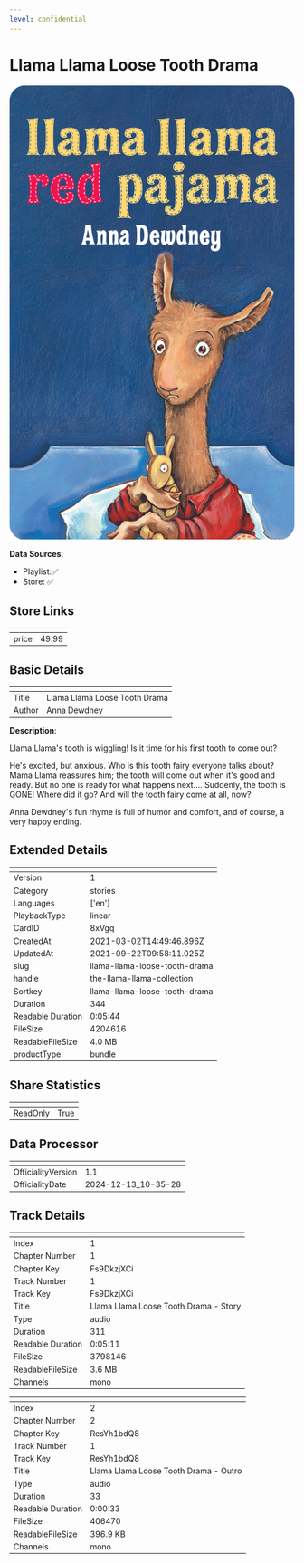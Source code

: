 ```yaml
---
level: confidential
---
```

# Llama Llama Loose Tooth Drama

![card_[8xVgq].png](../../img/cards/card_[8xVgq].png)

**Data Sources**: 

- Playlist:✅
- Store: ✅


## Store Links

| <!-- --> | <!-- --> |
| - | - |
| price | 49.99 |


## Basic Details

| <!-- --> | <!-- --> |
| - | - |
| Title | Llama Llama Loose Tooth Drama |
| Author | Anna Dewdney |

**Description**:

Llama Llama's tooth is wiggling! Is it time for his first tooth to come out? 
 
He's excited, but anxious. Who is this tooth fairy everyone talks about? Mama Llama reassures him; the tooth will come out when it's good and ready. But no one is ready for what happens next.... Suddenly, the tooth is GONE! Where did it go? And will the tooth fairy come at all, now?
 
Anna Dewdney's fun rhyme is full of humor and comfort, and of course, a very happy ending.


## Extended Details

| <!-- --> | <!-- --> |
| - | - |
| Version | 1 |
| Category | stories |
| Languages | ['en'] |
| PlaybackType | linear |
| CardID | 8xVgq |
| CreatedAt | 2021-03-02T14:49:46.896Z |
| UpdatedAt | 2021-09-22T09:58:11.025Z |
| slug | llama-llama-loose-tooth-drama |
| handle | the-llama-llama-collection |
| Sortkey | llama-llama-loose-tooth-drama |
| Duration | 344 |
| Readable Duration | 0:05:44 |
| FileSize | 4204616 |
| ReadableFileSize | 4.0 MB |
| productType | bundle |


## Share Statistics

| <!-- --> | <!-- --> |
| - | - |
| ReadOnly | True |


## Data Processor

| <!-- --> | <!-- --> |
| - | - |
| OfficialityVersion | 1.1
| OfficialityDate | 2024-12-13_10-35-28


## Track Details

| <!-- --> | <!-- --> |
| - | - |
| Index | 1 |
| Chapter Number | 1 |
| Chapter Key | Fs9DkzjXCi |
| Track Number | 1 |
| Track Key | Fs9DkzjXCi |
| Title | Llama Llama Loose Tooth Drama - Story |
| Type | audio |
| Duration | 311 |
| Readable Duration | 0:05:11 |
| FileSize | 3798146 |
| ReadableFileSize | 3.6 MB |
| Channels | mono |

| <!-- --> | <!-- --> |
| - | - |
| Index | 2 |
| Chapter Number | 2 |
| Chapter Key | ResYh1bdQ8 |
| Track Number | 1 |
| Track Key | ResYh1bdQ8 |
| Title | Llama Llama Loose Tooth Drama - Outro |
| Type | audio |
| Duration | 33 |
| Readable Duration | 0:00:33 |
| FileSize | 406470 |
| ReadableFileSize | 396.9 KB |
| Channels | mono |

